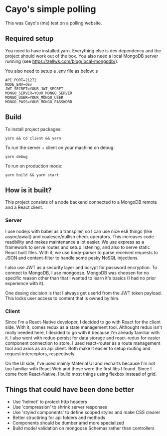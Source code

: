# Cayo's simple polling

This was Cayo's (me) test on a polling website.

## Required setup

You need to have installed yarn. Everything else is dev dependency and the project should work out of the box. You also need a local MongoDB server running (see https://zellwk.com/blog/local-mongodb/).

You also need to setup a .env file as below: s

```
API_PORT=21272
NODE_ENV=dev
JWT_SECRET=YOUR_JWT_SECRET
MONGO_SERVER=YOUR_MONGO_SERVER
MONGO_USER=YOUR_MONGO_USER
MONGO_PASS=YOUR_MONGO_PASSWORD
```

## Build

To install project packages:

```
yarn && cd client && yarn
```

To run the server + client on your machine on debug:

```
yarn debug
```

To run on production mode:

```
yarn build && yarn start
```

## How is it built?

This project consists of a node backend connected to a MongoDB remote and a React client.

### Server

I use nodejs with babel as a transpiler, so I can use nice es8 things (like async/await) and coalesce/nullish check operators. This increases code readbility and makes maintenance a lot easier. We use express as a framework to serve routes and setup listening, and also to serve static React built files. With it, we use body-parser to parse received requests to JSON and content-filter to handle some pesky NoSQL injections.

I also use JWT as a security layer and bcrypt for password encryption. To connect to MongoDB, I use mongoose. MongoDB was choosen for no specific reason other than that I wanted to learn it's basics (I had no prior experience with it).

One desing decision is that I always get userId from the JWT token payload. This locks user access to content that is owned by him.

### Client

Since I'm a React-Native developer, I decided to go with React for the client side. With it, comes redux as a state management tool. Althought redux isn't really needed here, I decided to go with it because I'm already familiar with it. I also went with redux-persist for data storage and react-redux for easier component connection to store. I used react-router as a route management tool and axios as an api client. Both make it easier to setup routing and request interceptors, respectively.

On the UI side, I've used mainly Material UI and recharts because I'm not too familiar with React Web and these were the first libs I found. Since I come from React-Native, I build most things using flexbox instead of grid.

## Things that could have been done better

- Use 'helmet' to protect http headers
- Use 'compression' to shrink server responses
- Use 'styled components' to define scoped styles and make CSS clearer
- Better structiring for api folders and methods
- Components should be dumber amd more specialized
- Build model validation on mongoose Schemas rather than controllers

```

```
